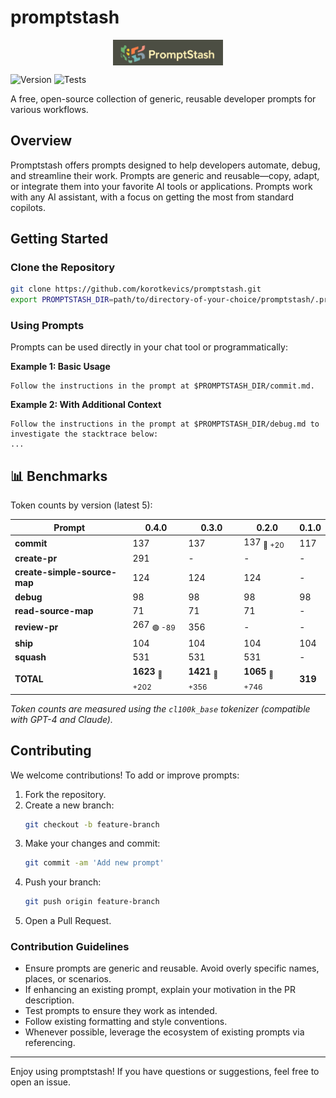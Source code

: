 # promptstash

<div style="display: flex; justify-content: center; align-items: center; width: 100%;">
  <img src="static/logo.png" alt="Promptstash Logo" style="width:35%;height:35%;object-fit:contain;" />
</div>


![Version](https://img.shields.io/github/v/release/korotkevics/promptstash)
![Tests](https://github.com/korotkevics/promptstash/actions/workflows/test.yml/badge.svg)

A free, open-source collection of generic, reusable developer prompts for various workflows.

## Overview

Promptstash offers prompts designed to help developers automate, debug, and streamline their work. Prompts are generic and reusable—copy, adapt, or integrate them into your favorite AI tools or applications. Prompts work with any AI assistant, with a focus on getting the most from standard copilots.

## Getting Started

### Clone the Repository

```zsh
git clone https://github.com/korotkevics/promptstash.git
export PROMPTSTASH_DIR=path/to/directory-of-your-choice/promptstash/.promptstash
```

### Using Prompts

Prompts can be used directly in your chat tool or programmatically:

**Example 1: Basic Usage**

```text
Follow the instructions in the prompt at $PROMPTSTASH_DIR/commit.md.
```

**Example 2: With Additional Context**

```text
Follow the instructions in the prompt at $PROMPTSTASH_DIR/debug.md to investigate the stacktrace below:
...
```

## 📊 Benchmarks

Token counts by version (latest 5):

| Prompt | **0.4.0** | **0.3.0** | **0.2.0** | **0.1.0** |
|---|---|---|---|---|
| **commit** | 137 | 137 | 137 <sub>🔴 +20</sub> | 117 |
| **create-pr** | 291 | - | - | - |
| **create-simple-source-map** | 124 | 124 | 124 | - |
| **debug** | 98 | 98 | 98 | 98 |
| **read-source-map** | 71 | 71 | 71 | - |
| **review-pr** | 267 <sub>🟢 -89</sub> | 356 | - | - |
| **ship** | 104 | 104 | 104 | 104 |
| **squash** | 531 | 531 | 531 | - |
| **TOTAL** | **1623** <sub>🔴 +202</sub> | **1421** <sub>🔴 +356</sub> | **1065** <sub>🔴 +746</sub> | **319** |

*Token counts are measured using the `cl100k_base` tokenizer (compatible with GPT-4 and Claude).*

## Contributing

We welcome contributions! To add or improve prompts:

1. Fork the repository.
2. Create a new branch:
   ```zsh
   git checkout -b feature-branch
   ```
3. Make your changes and commit:
   ```zsh
   git commit -am 'Add new prompt'
   ```
4. Push your branch:
   ```zsh
   git push origin feature-branch
   ```
5. Open a Pull Request.

### Contribution Guidelines

- Ensure prompts are generic and reusable. Avoid overly specific names, places, or scenarios.
- If enhancing an existing prompt, explain your motivation in the PR description.
- Test prompts to ensure they work as intended.
- Follow existing formatting and style conventions.
- Whenever possible, leverage the ecosystem of existing prompts via referencing.

---

Enjoy using promptstash! If you have questions or suggestions, feel free to open an issue.
